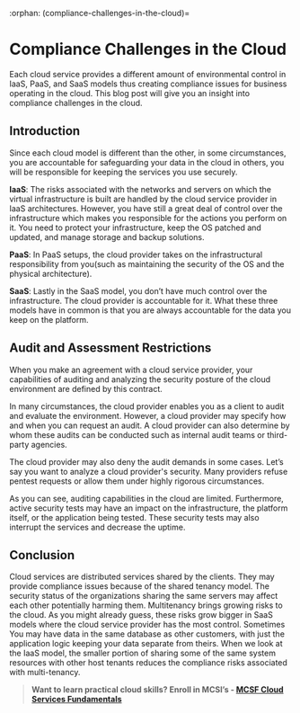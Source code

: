 :orphan:
(compliance-challenges-in-the-cloud)=
# Compliance Challenges in the Cloud
 
Each cloud service provides a different amount of environmental control in IaaS, PaaS, and SaaS models thus creating compliance issues for business operating in the cloud. This blog post will give you an insight into compliance challenges in the cloud.

## Introduction

Since each cloud model is different than the other, in some circumstances, you are accountable for safeguarding your data in the cloud in others, you will be responsible for keeping the services you use securely.

**IaaS**: The risks associated with the networks and servers on which the virtual infrastructure is built are handled by the cloud service provider in IaaS architectures. However, you have still a great deal of control over the infrastructure which makes you responsible for the actions you perform on it. You need to protect your infrastructure, keep the OS patched and updated, and manage storage and backup solutions.

**PaaS**: In PaaS setups, the cloud provider takes on the infrastructural responsibility from you(such as maintaining the security of the OS and the physical architecture).

**SaaS**: Lastly in the SaaS model, you don’t have much control over the infrastructure. The cloud provider is accountable for it. What these three models have in common is that you are always accountable for the data you keep on the platform.

## Audit and Assessment Restrictions

When you make an agreement with a cloud service provider, your capabilities of auditing and analyzing the security posture of the cloud environment are defined by this contract.

In many circumstances, the cloud provider enables you as a client to audit and evaluate the environment. However, a cloud provider may specify how and when you can request an audit. A cloud provider can also determine by whom these audits can be conducted such as internal audit teams or third-party agencies.

The cloud provider may also deny the audit demands in some cases. Let’s say you want to analyze a cloud provider's security. Many providers refuse pentest requests or allow them under highly rigorous circumstances.

As you can see, auditing capabilities in the cloud are limited. Furthermore, active security tests may have an impact on the infrastructure, the platform itself, or the application being tested. These security tests may also interrupt the services and decrease the uptime.

## Conclusion

Cloud services are distributed services shared by the clients. They may provide compliance issues because of the shared tenancy model. The security status of the organizations sharing the same servers may affect each other potentially harming them. Multitenancy brings growing risks to the cloud. As you might already guess, these risks grow bigger in SaaS models where the cloud service provider has the most control. Sometimes You may have data in the same database as other customers, with just the application logic keeping your data separate from theirs. When we look at the IaaS model, the smaller portion of sharing some of the same system resources with other host tenants reduces the compliance risks associated with multi-tenancy.

> **Want to learn practical cloud skills? Enroll in MCSI’s - [MCSF Cloud Services Fundamentals ](https://www.mosse-institute.com/certifications/mcsf-cloud-services-fundamentals.html)**